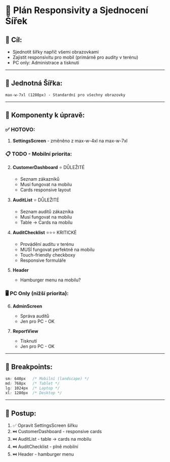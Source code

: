 # 📱 Plán Responsivity a Sjednocení Šířek

## 🎯 Cíl:
- Sjednotit šířky napříč všemi obrazovkami
- Zajistit responsivitu pro mobil (primárně pro audity v terénu)
- PC only: Administrace a tisknutí

---

## 📐 Jednotná Šířka:
```
max-w-7xl (1280px) - Standardní pro všechny obrazovky
```

---

## 🔧 Komponenty k úpravě:

### ✅ HOTOVO:
1. **SettingsScreen** - změněno z max-w-4xl na max-w-7xl

### 📋 TODO - Mobilní priorita:

2. **CustomerDashboard** ⭐ DŮLEŽITÉ
   - Seznam zákazníků
   - Musí fungovat na mobilu
   - Cards responsive layout

3. **AuditList** ⭐ DŮLEŽITÉ
   - Seznam auditů zákazníka
   - Musí fungovat na mobilu
   - Table → Cards na mobilu

4. **AuditChecklist** ⭐⭐⭐ KRITICKÉ
   - Provádění auditu v terénu
   - MUSÍ fungovat perfektně na mobilu
   - Touch-friendly checkboxy
   - Responsive formuláře

5. **Header**
   - Hamburger menu na mobilu?

### 🖥️ PC Only (nižší priorita):

6. **AdminScreen**
   - Správa auditů
   - Jen pro PC - OK

7. **ReportView**
   - Tisknutí
   - Jen pro PC - OK

---

## 📱 Breakpoints:
```css
sm: 640px   /* Mobilní (landscape) */
md: 768px   /* Tablet */
lg: 1024px  /* Laptop */
xl: 1280px  /* Desktop */
```

---

## 🚀 Postup:
1. ✅ Opravit SettingsScreen šířku
2. ⏭️ CustomerDashboard - responsive cards
3. ⏭️ AuditList - table → cards na mobilu
4. ⏭️ AuditChecklist - plně mobilní
5. ⏭️ Header - hamburger menu

